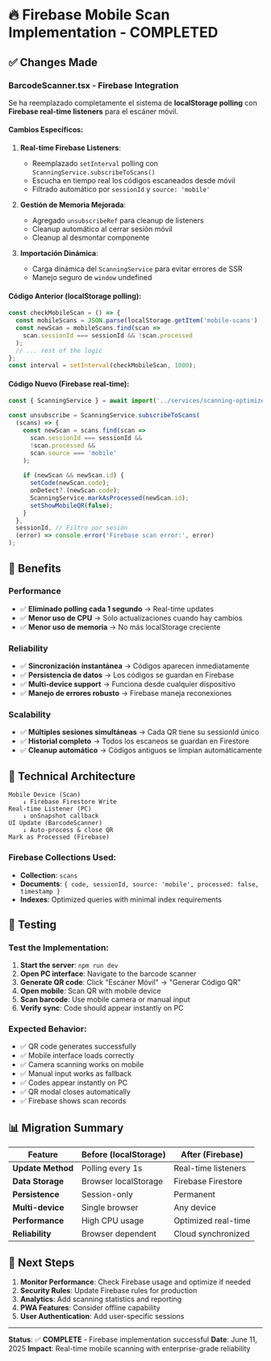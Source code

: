 # 🔥 Firebase Mobile Scan Implementation - COMPLETED

## ✅ Changes Made

### BarcodeScanner.tsx - Firebase Integration

Se ha reemplazado completamente el sistema de **localStorage polling** con **Firebase real-time listeners** para el escáner móvil.

#### Cambios Específicos:

1. **Real-time Firebase Listeners**: 
   - Reemplazado `setInterval` polling con `ScanningService.subscribeToScans()`
   - Escucha en tiempo real los códigos escaneados desde móvil
   - Filtrado automático por `sessionId` y `source: 'mobile'`

2. **Gestión de Memoria Mejorada**:
   - Agregado `unsubscribeRef` para cleanup de listeners
   - Cleanup automático al cerrar sesión móvil
   - Cleanup al desmontar componente

3. **Importación Dinámica**:
   - Carga dinámica del `ScanningService` para evitar errores de SSR
   - Manejo seguro de `window` undefined

#### Código Anterior (localStorage polling):
```javascript
const checkMobileScan = () => {
  const mobileScans = JSON.parse(localStorage.getItem('mobile-scans') || '[]');
  const newScan = mobileScans.find(scan => 
    scan.sessionId === sessionId && !scan.processed
  );
  // ... rest of the logic
};
const interval = setInterval(checkMobileScan, 1000);
```

#### Código Nuevo (Firebase real-time):
```javascript
const { ScanningService } = await import('../services/scanning-optimized');

const unsubscribe = ScanningService.subscribeToScans(
  (scans) => {
    const newScan = scans.find(scan => 
      scan.sessionId === sessionId && 
      !scan.processed &&
      scan.source === 'mobile'
    );
    
    if (newScan && newScan.id) {
      setCode(newScan.code);
      onDetect?.(newScan.code);
      ScanningService.markAsProcessed(newScan.id);
      setShowMobileQR(false);
    }
  },
  sessionId, // Filtro por sesión
  (error) => console.error('Firebase scan error:', error)
);
```

## 🚀 Benefits

### Performance
- ✅ **Eliminado polling cada 1 segundo** → Real-time updates
- ✅ **Menor uso de CPU** → Solo actualizaciones cuando hay cambios
- ✅ **Menor uso de memoria** → No más localStorage creciente

### Reliability
- ✅ **Sincronización instantánea** → Códigos aparecen inmediatamente
- ✅ **Persistencia de datos** → Los códigos se guardan en Firebase
- ✅ **Multi-device support** → Funciona desde cualquier dispositivo
- ✅ **Manejo de errores robusto** → Firebase maneja reconexiones

### Scalability
- ✅ **Múltiples sesiones simultáneas** → Cada QR tiene su sessionId único
- ✅ **Historial completo** → Todos los escaneos se guardan en Firestore
- ✅ **Cleanup automático** → Códigos antiguos se limpian automáticamente

## 🔧 Technical Architecture

```
Mobile Device (Scan) 
    ↓ Firebase Firestore Write
Real-time Listener (PC)
    ↓ onSnapshot callback
UI Update (BarcodeScanner)
    ↓ Auto-process & close QR
Mark as Processed (Firebase)
```

### Firebase Collections Used:
- **Collection**: `scans`
- **Documents**: `{ code, sessionId, source: 'mobile', processed: false, timestamp }`
- **Indexes**: Optimized queries with minimal index requirements

## 🧪 Testing

### Test the Implementation:
1. **Start the server**: `npm run dev`
2. **Open PC interface**: Navigate to the barcode scanner
3. **Generate QR code**: Click "Escáner Móvil" → "Generar Código QR"
4. **Open mobile**: Scan QR with mobile device
5. **Scan barcode**: Use mobile camera or manual input
6. **Verify sync**: Code should appear instantly on PC

### Expected Behavior:
- ✅ QR code generates successfully
- ✅ Mobile interface loads correctly
- ✅ Camera scanning works on mobile
- ✅ Manual input works as fallback
- ✅ Codes appear instantly on PC
- ✅ QR modal closes automatically
- ✅ Firebase shows scan records

## 📊 Migration Summary

| Feature | Before (localStorage) | After (Firebase) |
|---------|----------------------|------------------|
| **Update Method** | Polling every 1s | Real-time listeners |
| **Data Storage** | Browser localStorage | Firebase Firestore |
| **Persistence** | Session-only | Permanent |
| **Multi-device** | Single browser | Any device |
| **Performance** | High CPU usage | Optimized real-time |
| **Reliability** | Browser dependent | Cloud synchronized |

## 🎯 Next Steps

1. **Monitor Performance**: Check Firebase usage and optimize if needed
2. **Security Rules**: Update Firebase rules for production
3. **Analytics**: Add scanning statistics and reporting
4. **PWA Features**: Consider offline capability
5. **User Authentication**: Add user-specific sessions

---

**Status**: ✅ **COMPLETE** - Firebase implementation successful
**Date**: June 11, 2025
**Impact**: Real-time mobile scanning with enterprise-grade reliability
